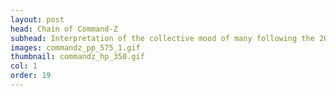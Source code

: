 ```yaml
---
layout: post
head: Chain of Command-Z
subhead: Interpretation of the collective mood of many following the 2016 election. <br><br> 2016  -  22" x 28"
images: commandz_pp_575_1.gif
thumbnail: commandz_hp_350.gif
col: 1
order: 19
---
```

